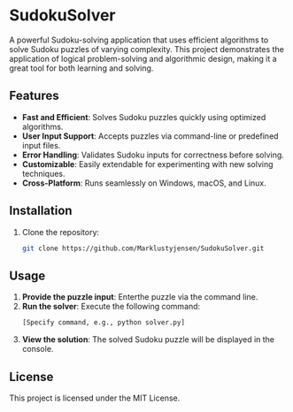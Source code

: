 # SudokuSolver

A powerful Sudoku-solving application that uses efficient algorithms to solve Sudoku puzzles of varying complexity. This project demonstrates the application of logical problem-solving and algorithmic design, making it a great tool for both learning and solving.

## Features

- **Fast and Efficient**: Solves Sudoku puzzles quickly using optimized algorithms.
- **User Input Support**: Accepts puzzles via command-line or predefined input files.
- **Error Handling**: Validates Sudoku inputs for correctness before solving.
- **Customizable**: Easily extendable for experimenting with new solving techniques.
- **Cross-Platform**: Runs seamlessly on Windows, macOS, and Linux.

## Installation

1. Clone the repository:
   ```bash
   git clone https://github.com/Marklustyjensen/SudokuSolver.git
   ```

## Usage

1. **Provide the puzzle input**:
Enterthe puzzle via the command line.
2. **Run the solver**:
Execute the following command:
   ```bash
   [Specify command, e.g., python solver.py]
   ```
3. **View the solution**:
The solved Sudoku puzzle will be displayed in the console.

## License

This project is licensed under the MIT License.
